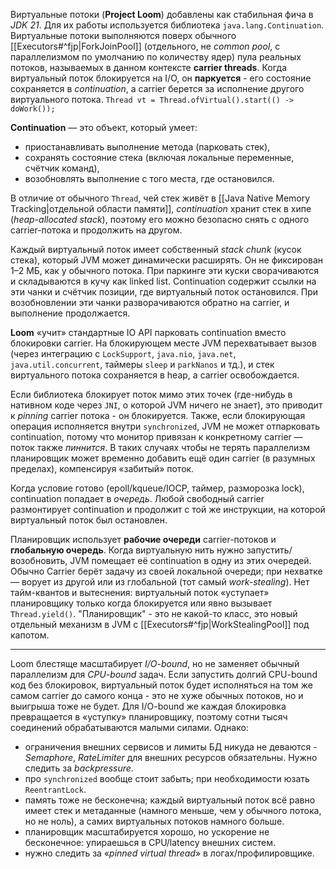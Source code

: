 Виртуальные потоки (**Project Loom**) добавлены как стабильная фича в *JDK 21*. Для их работы используется библиотека `java.lang.Continuation`. Виртуальные потоки выполняются поверх обычного [[Executors#^fjp|ForkJoinPool]] (отдельного, не *common pool*, с параллелизмом по умолчанию по количеству ядер) пула реальных потоков, называемых в данном контексте **carrier threads**. Когда виртуальный поток блокируется на I/O, он **паркуется** - его состояние сохраняется в *continuation*, а carrier берется за исполнение другого виртуального потока. 
`Thread vt = Thread.ofVirtual().start(() -> doWork());`

**Continuation** — это объект, который умеет:
- приостанавливать выполнение метода (парковать стек),
- сохранять состояние стека (включая локальные переменные, счётчик команд),
- возобновлять выполнение с того места, где остановился.

В отличие от обычного `Thread`, чей стек живёт в [[Java Native Memory Tracking|отдельной области памяти]], *continuation* хранит стек в хипе (*heap-allocated stack*), поэтому его можно безопасно снять с одного carrier-потока и продолжить на другом.

Каждый виртуальный поток имеет собственный *stack chunk* (кусок стека), который JVM может динамически расширять. Он не фиксирован 1–2 МБ, как у обычного потока. При паркинге эти куски сворачиваются и складываются в кучу как linked list. Continuation содержит ссылки на эти чанки и счётчик позиции, где виртуальный поток остановился. При возобновлении эти чанки разворачиваются обратно на carrier, и выполнение продолжается.

**Loom** «учит» стандартные IO API парковать continuation вместо блокировки carrier. На блокирующем месте JVM перехватывает вызов (через интеграцию с `LockSupport`, `java.nio`, `java.net`, `java.util.concurrent`, таймеры `sleep` и `parkNanos` и тд.), и стек виртуального потока сохраняется в heap, а carrier освобождается.

Если библиотека блокирует поток мимо этих точек (где-нибудь в нативном коде через `JNI`, о которой JVM ничего не знает), это приводит к *pinning* carrier потока - он блокируется. Также, если блокирующая операция исполняется внутри `synchronized`, JVM не может отпарковать continuation, потому что монитор привязан к конкретному carrier — поток также *пиннится*. В таких случаях чтобы не терять параллелизм планировщик может временно добавить ещё один carrier (в разумных пределах), компенсируя «забитый» поток.

Когда условие готово (epoll/kqueue/IOCP, таймер, разморозка lock), continuation попадает в *очередь*. Любой свободный carrier размонтирует continuation и продолжит с той же инструкции, на которой виртуальный поток был остановлен.

Планировщик использует **рабочие очереди** carrier-потоков и **глобальную очередь**. Когда виртуальную нить нужно запустить/возобновить, JVM помещает её continuation в одну из этих очередей. Обычно Carrier берёт задачу из своей локальной очереди; при нехватке — ворует из другой или из глобальной (тот самый *work-stealing*). Нет тайм-квантов и вытеснения: виртуальный поток «уступает» планировщику только когда блокируется или явно вызывает `Thread.yield()`. "Планировщик" - это не какой-то класс, это новый отдельный механизм в JVM с [[Executors#^fjp|WorkStealingPool]] под капотом.

---
Loom блестяще масштабирует *I/O-bound*, но не заменяет обычный параллелизм для *CPU-bound* задач. Если запустить долгий CPU-bound код без блокировок, виртуальный поток будет исполняться на том же самом carrier до самого конца - это не хуже обычных потоков, но и выигрыша тоже не будет. Для I/O-bound же каждая блокировка превращается в «уступку» планировщику, поэтому сотни тысяч соединений обрабатываются малыми силами. Однако:
- ограничения внешних сервисов и лимиты БД никуда не деваются - *Semaphore*, *RateLimiter* для внешних ресурсов обязательны. Нужно следить за *backpressure*.
- про `synchronized` вообще стоит забыть; при необходимости юзать `ReentrantLock`.
- память тоже не бесконечна; каждый виртуальный поток всё равно имеет стек и метаданные (намного меньше, чем у обычного потока, но не ноль), а самих виртуальных потоков намного больше.
- планировщик масштабируется хорошо, но ускорение не бесконечное: упираешься в CPU/latency внешних систем.
- нужно следить за «*pinned virtual thread*» в логах/профилировщике.
